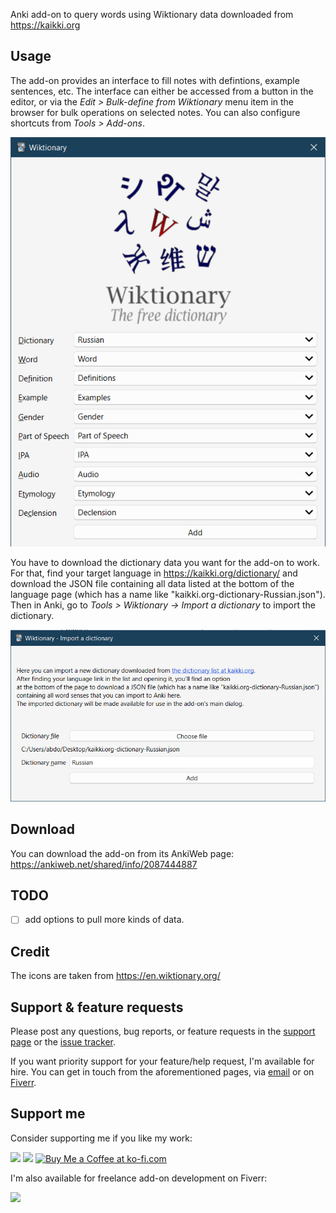 Anki add-on to query words using Wiktionary data downloaded from https://kaikki.org

## Usage

The add-on provides an interface to fill notes with defintions, example sentences, etc.
The interface can either be accessed from a button in the editor, or via the _Edit > Bulk-define from Wiktionary_ menu
item in the browser for bulk operations on selected notes. You can also configure shortcuts from _Tools > Add-ons_.

<img src="./images/dialog.png" width="600">

You have to download the dictionary data you want for the add-on to work.
For that, find your target language in https://kaikki.org/dictionary/ and download the JSON file containing all data listed at the bottom of the language page (which has a name like "kaikki.org-dictionary-Russian.json").
Then in Anki, go to _Tools > Wiktionary -> Import a dictionary_ to import the dictionary.

<img src="./images/import_dialog.png" width="600">

## Download

You can download the add-on from its AnkiWeb page: https://ankiweb.net/shared/info/2087444887

## TODO

- [ ] add options to pull more kinds of data.

## Credit

The icons are taken from https://en.wiktionary.org/

## Support & feature requests

Please post any questions, bug reports, or feature requests in the [support page](https://forums.ankiweb.net/t/wiktionary-add-on/19571) or the [issue tracker](https://github.com/abdnh/anki-wiktionary/issues).

If you want priority support for your feature/help request, I'm available for hire.
You can get in touch from the aforementioned pages, via [email](mailto:abdo@abdnh.net) or on [Fiverr](https://www.fiverr.com/abd_nh).

## Support me

Consider supporting me if you like my work:

<a href="https://github.com/sponsors/abdnh"><img height='36' src="https://i.imgur.com/dAgtzcC.png"></a>
<a href="https://www.patreon.com/abdnh"><img height='36' src="https://i.imgur.com/mZBGpZ1.png"></a>
<a href='https://ko-fi.com/abdnh'><img height='36' src='https://cdn.ko-fi.com/cdn/kofi1.png?v=3' border='0' alt='Buy Me a Coffee at ko-fi.com' /></a>

I'm also available for freelance add-on development on Fiverr:

<a href="https://www.fiverr.com/abd_nh/develop-an-anki-addon"><img height='36' src="https://i.imgur.com/0meG4dk.png"></a>
